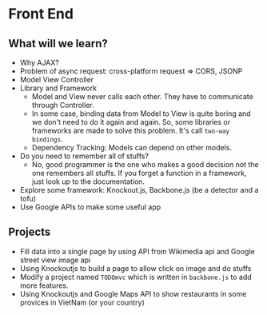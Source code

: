 # Front End

## What will we learn?
- Why AJAX?
- Problem of async request: cross-platform request => CORS, JSONP
- Model View Controller
- Library and Framework
    - Model and View never calls each other. They have to communicate through Controller.
    - In some case, binding data from Model to View is quite boring and we don't need to do it again and again. So, some libraries or frameworks are made to solve this problem. It's call `two-way bindings`.
    - Dependency Tracking: Models can depend on other models.
- Do you need to remember all of stuffs?    
    - No, good programmer is the one who makes a good decision not the one remembers all stuffs. If you forget a function in a framework, just look up to the documentation.
- Explore some framework: Knockout.js, Backbone.js (be a detector and a tofu)
- Use Google APIs to make some useful app

## Projects 
- Fill data into a single page by using API from Wikimedia api and Google street view image api
- Using Knockoutjs to build a page to allow click on image and do stuffs
- Modify a project named `TODOmvc` which is written in `backbone.js` to add more features. 
- Using Knockoutjs and Google Maps API to show restaurants in some provices in VietNam (or your country)